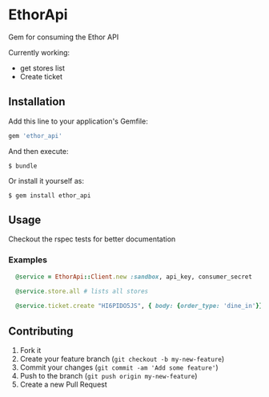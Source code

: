 # EthorApi

Gem for consuming the Ethor API

Currently working:
* get stores list
* Create ticket


## Installation

Add this line to your application's Gemfile:

```ruby
gem 'ethor_api'
```

And then execute:

    $ bundle

Or install it yourself as:

    $ gem install ethor_api

## Usage

Checkout the rspec tests for better documentation

### Examples
```ruby
  @service = EthorApi::Client.new :sandbox, api_key, consumer_secret
  
  @service.store.all # lists all stores

  @service.ticket.create "HI6PIDO5JS", { body: {order_type: 'dine_in'}} # create ticket

```

## Contributing

1. Fork it
2. Create your feature branch (`git checkout -b my-new-feature`)
3. Commit your changes (`git commit -am 'Add some feature'`)
4. Push to the branch (`git push origin my-new-feature`)
5. Create a new Pull Request
